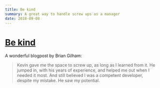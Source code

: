 ```yaml
---
title: Be kind
summary: A great way to handle screw ups as a manager
date: 2018-09-08
---
```


# [Be kind](https://www.briangilham.com/be-kind)

A wonderful blogpost by Brian Gilham:

> Kevin gave me the space to screw up, as long as I learned from it. He jumped in, with his years of experience, and helped me out when I needed it most. And still believed I was a competent developer, despite my mistake. He saw my potential.
